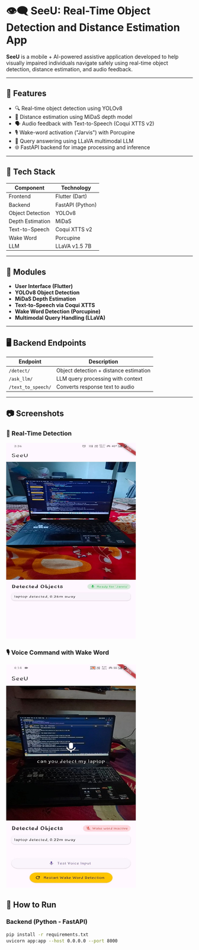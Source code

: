# 👁️‍🗨️ SeeU: Real-Time Object Detection and Distance Estimation App

**SeeU** is a mobile + AI-powered assistive application developed to help visually impaired individuals navigate safely using real-time object detection, distance estimation, and audio feedback.

---

## 📱 Features

- 🔍 Real-time object detection using YOLOv8
- 📏 Distance estimation using MiDaS depth model
- 🗣️ Audio feedback with Text-to-Speech (Coqui XTTS v2)
- 🎙️ Wake-word activation ("Jarvis") with Porcupine
- 🧠 Query answering using LLaVA multimodal LLM
- 🌐 FastAPI backend for image processing and inference

---

## 🧠 Tech Stack

| Component      | Technology                       |
|----------------|-----------------------------------|
| Frontend       | Flutter (Dart)                   |
| Backend        | FastAPI (Python)                 |
| Object Detection | YOLOv8                          |
| Depth Estimation | MiDaS                           |
| Text-to-Speech | Coqui XTTS v2                    |
| Wake Word      | Porcupine                        |
| LLM            | LLaVA v1.5 7B                    |

---

## 🧩 Modules

- **User Interface (Flutter)**
- **YOLOv8 Object Detection**
- **MiDaS Depth Estimation**
- **Text-to-Speech via Coqui XTTS**
- **Wake Word Detection (Porcupine)**
- **Multimodal Query Handling (LLaVA)**

---

## 🖥️ Backend Endpoints

| Endpoint          | Description                         |
|-------------------|-------------------------------------|
| `/detect/`        | Object detection + distance estimation |
| `/ask_llm/`       | LLM query processing with context     |
| `/text_to_speech/`| Converts response text to audio       |

---

## 📷 Screenshots
### 🎯 Real-Time Detection
<img src="assests/Picture1.jpg" width="350">

### 🎙️ Voice Command with Wake Word
<img src="assests/Picture3.jpg" width="350">

## 🚀 How to Run

### Backend (Python - FastAPI)
```bash
pip install -r requirements.txt
uvicorn app:app --host 0.0.0.0 --port 8000
